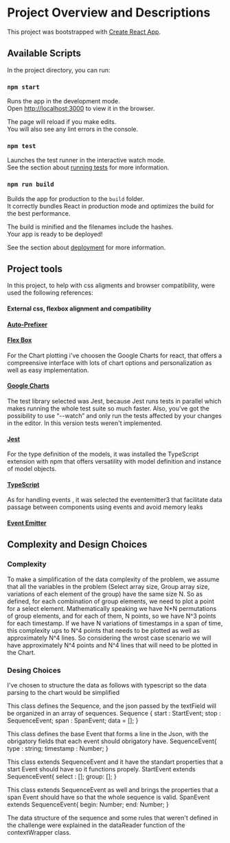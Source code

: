 # Project Overview and Descriptions

This project was bootstrapped with [Create React App](https://github.com/facebook/create-react-app).

## Available Scripts

In the project directory, you can run:

### `npm start`

Runs the app in the development mode.\
Open [http://localhost:3000](http://localhost:3000) to view it in the browser.

The page will reload if you make edits.\
You will also see any lint errors in the console.

### `npm test`

Launches the test runner in the interactive watch mode.\
See the section about [running tests](https://facebook.github.io/create-react-app/docs/running-tests) for more information.

### `npm run build`

Builds the app for production to the `build` folder.\
It correctly bundles React in production mode and optimizes the build for the best performance.

The build is minified and the filenames include the hashes.\
Your app is ready to be deployed!

See the section about [deployment](https://facebook.github.io/create-react-app/docs/deployment) for more information.

## Project tools

In this project, to help with css aligments and browser compatibility, were used the following references:

#### External css, flexbox alignment and compatibility

#### [Auto-Prefixer](https://autoprefixer.github.io/)

#### [Flex Box](https://flexbox.help/)

For the Chart plotting i've choosen the Google Charts for react, that offers a compreensive interface with lots of chart options and personalization as well as easy implementation.

#### [Google Charts](https://react-google-charts.com/)

The test library selected was Jest, because Jest runs tests in parallel which makes running the whole test suite so much faster. Also, you’ve got the possibility to use “--watch” and only run the tests affected by your changes in the editor. In this version tests weren't implemented.

#### [Jest](https://jestjs.io/docs/getting-started)

For the type definition of the models, it was installed the TypeScript extension with npm that offers versatility with model definition and instance of model objects.

#### [TypeScript](https://www.typescriptlang.org/)

As for handling events , it was selected the eventemitter3 that facilitate data passage between components using events and avoid memory leaks

#### [Event Emitter](https://github.com/primus/eventemitter3)

## Complexity and Design Choices

### Complexity

To make a simplification of the data complexity of the problem, we assume that all the variables in the problem (Select array size, Group array size, variations of each element of the group) have the same size N. So as defined, for each combination of group elements, we need to plot a point for a select element. Mathematically speaking we have N\*N permutations of group elements, and for each of them, N points, so we have N^3 points for each timestamp. If we have N variations of timestamps in a span of time, this complexity ups to N^4 points that needs to be plotted as well as approximately N^4 lines. So considering the wrost case scenario we will have approximately N^4 points and N^4 lines that will need to be plotted in the Chart.

### Desing Choices

I've chosen to structure the data as follows with typescript so the data parsing to the chart would be simplified

This class defines the Sequence, and the json passed by the textField will be organized in an array of sequences.
Sequence {
start : StartEvent;
stop : SequenceEvent;
span : SpanEvent;
data = [];
}

This class defines the base Event that forms a line in the Json, with the obrigatory fields that each event should obrigatory have.
SequenceEvent{
type : string;
timestamp : Number;
}

This class extends SequenceEvent and it have the standart properties that a start Event should have so it functions propely.
StartEvent extends SequenceEvent{
select : [];
group: [];
}

This class extends SequenceEvent as well and brings the properties that a span Event should have so that the whole sequence is valid.
SpanEvent extends SequenceEvent{
begin: Number;
end: Number;
}

The data structure of the sequence and some rules that weren't defined in the challenge were explained in the dataReader function of the contextWrapper class.
